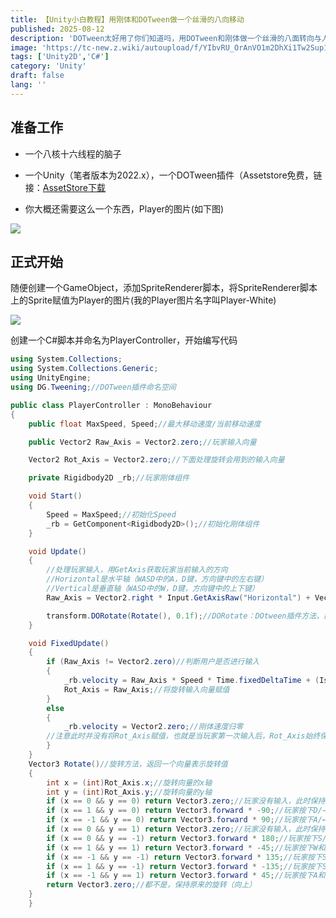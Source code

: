 ```yaml
---
title: 【Unity小白教程】用刚体和DOTween做一个丝滑的八向移动
published: 2025-08-12
description: 'DOTween太好用了你们知道吗，用DOTween和刚体做一个丝滑的八面转向与人物移动控制器'
image: 'https://tc-new.z.wiki/autoupload/f/YIbvRU_OrAnVO1m2DhXi1Tw2Sup1tdtjnZhAZExZkCmyl5f0KlZfm6UsKj-HyTuv/20250812/NxLF/1030X777/cover0004.png'
tags: ['Unity2D','C#']
category: 'Unity'
draft: false 
lang: ''
---
```


## 准备工作

- 一个八核十六线程的脑子

- 一个Unity（笔者版本为2022.x），一个DOTween插件（Assetstore免费，链接：[AssetStore下载](https://assetstore.unity.com/packages/package/27676)

- 你大概还需要这么一个东西，Player的图片(如下图)

![](https://tc-new.z.wiki/autoupload/f/fuaMVbgVWIrwTCzmFqZNP412_FRYNb81z6UPhMWD8iI/20250812/xEgO/16X16/Player-White.png)

## 正式开始

随便创建一个GameObject，添加SpriteRenderer脚本，将SpriteRenderer脚本上的Sprite赋值为Player的图片(我的Player图片名字叫Player-White)

![](https://tc.z.wiki/autoupload/f/fuaMVbgVWIrwTCzmFqZNP412_FRYNb81z6UPhMWD8iI/20250812/2qOc/426X525/%E5%B1%8F%E5%B9%95%E6%88%AA%E5%9B%BE_2025-08-12_161022.png)

创建一个C#脚本并命名为PlayerController，开始编写代码

```csharp
using System.Collections;
using System.Collections.Generic;
using UnityEngine;
using DG.Tweening;//DOTween插件命名空间

public class PlayerController : MonoBehaviour
{
    public float MaxSpeed, Speed;//最大移动速度/当前移动速度

    public Vector2 Raw_Axis = Vector2.zero;//玩家输入向量

    Vector2 Rot_Axis = Vector2.zero;//下面处理旋转会用到的输入向量

    private Rigidbody2D _rb;//玩家刚体组件

    void Start()
    {
        Speed = MaxSpeed;//初始化Speed
        _rb = GetComponent<Rigidbody2D>();//初始化刚体组件
    }

    void Update()
    {
        //处理玩家输入，用GetAxis获取玩家当前输入的方向
        //Horizontal是水平轴（WASD中的A，D键，方向键中的左右键）
        //Vertical是垂直轴（WASD中的W，D键，方向键中的上下键）
        Raw_Axis = Vector2.right * Input.GetAxisRaw("Horizontal") + Vector2.up * Input.GetAxisRaw("Vertical");

        transform.DORotate(Rotate(), 0.1f);//DORotate：DOtween插件方法，前一个参数是Vector3向量，代表旋转到哪里，第二个参数是旋转所耗费的时间
    }

    void FixedUpdate()
    {
        if (Raw_Axis != Vector2.zero)//判断用户是否进行输入
        {
            _rb.velocity = Raw_Axis * Speed * Time.fixedDeltaTime + (IsSpring ? Raw_Axis * Spring * Time.fixedDeltaTime : Vector2.zero);//刚体移动
            Rot_Axis = Raw_Axis;//将旋转输入向量赋值
        }
        else
        {
            _rb.velocity = Vector2.zero;//刚体速度归零
        //注意此时并没有将Rot_Axis赋值，也就是当玩家第一次输入后，Rot_Axis始终保持着有值状态
        }
    }
    Vector3 Rotate()//旋转方法，返回一个向量表示旋转值
    {
        int x = (int)Rot_Axis.x;//旋转向量的x轴
        int y = (int)Rot_Axis.y;//旋转向量的y轴
        if (x == 0 && y == 0) return Vector3.zero;//玩家没有输入，此时保持原来的旋转（向上）
        if (x == 1 && y == 0) return Vector3.forward * -90;//玩家按下D/→键，此时旋转负九十度（向右）
        if (x == -1 && y == 0) return Vector3.forward * 90;//玩家按下A/←键，此时旋转九十度（向左）
        if (x == 0 && y == 1) return Vector3.zero;//玩家没有输入，此时保持原来的旋转（向上）
        if (x == 0 && y == -1) return Vector3.forward * 180;//玩家按下S/↓键，此时旋转180度（向下）
        if (x == 1 && y == 1) return Vector3.forward * -45;//玩家按下W和D键（或者↑和→键）此时旋转负45度（向右上）
        if (x == -1 && y == -1) return Vector3.forward * 135;//玩家按下S和A键（或者↓和←键）此时旋转135度（向左下）
        if (x == 1 && y == -1) return Vector3.forward * -135;//玩家按下S和D键（或者↓和→键）此时旋转负135度（向右下）
        if (x == -1 && y == 1) return Vector3.forward * 45;//玩家按下A和W键（或者上和←键）此时旋转负45度（向左上）
        return Vector3.zero;//都不是，保持原来的旋转（向上）
    }
    }
```
